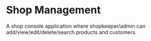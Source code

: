 # Shop Management
A shop console application where shopkeeper/admin can add/view/edit/delete/search products and customers.
